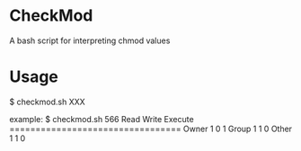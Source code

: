 CheckMod
========

A bash script for interpreting chmod values

Usage
========
$ checkmod.sh XXX

example:
$ checkmod.sh 566
         Read   Write   Execute
\=================================
Owner     1       0       1
Group     1       1       0
Other     1       1       0
